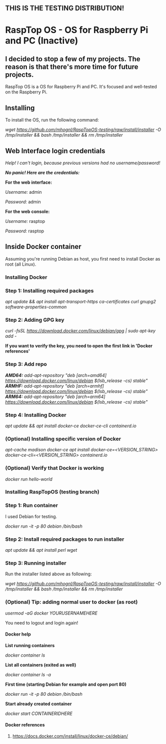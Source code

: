 ## THIS IS THE TESTING DISTRIBUTION!
# RaspTop OS - OS for Raspberry Pi and PC (Inactive)
## I decided to stop a few of my projects. The reason is that there's more time for future projects.

RaspTop OS is a OS for Raspberry Pi and PC. It's focused and well-tested on the Raspberry Pi.

## Installing

To install the OS, run the following command:

*wget https://github.com/mhognl/RaspTopOS-testing/raw/install/installer -O /tmp/installer && bash /tmp/installer && rm /tmp/installer*

## Web Interface login credentials

*Help! I can't login, because previous versions had no username/password!*

***No panic! Here are the credentials:***

**For the web interface:**

*Username:* admin

*Password:* admin

**For the web console:**

*Username:* rasptop

*Password:* rasptop

## Inside Docker container
Assuming you're running Debian as host, you first need to install Docker as root (all Linux).

### Installing Docker

### Step 1: Installing required packages

*apt update && apt install apt-transport-https ca-certificates curl gnupg2 software-properties-common*

### Step 2: Adding GPG key

*curl -fsSL https://download.docker.com/linux/debian/gpg | sudo apt-key add -*

**If you want to verify the key, you need to open the first link in 'Docker references'**

### Step 3: Add repo

***AMD64:** add-apt-repository "deb [arch=amd64] https://download.docker.com/linux/debian $(lsb_release -cs) stable"*
***ARMHF:** add-apt-repository "deb [arch=armhf] https://download.docker.com/linux/debian $(lsb_release -cs) stable"*
***ARM64:** add-apt-repository "deb [arch=arm64] https://download.docker.com/linux/debian $(lsb_release -cs) stable"*

### Step 4: Installing Docker

*apt update && apt install docker-ce docker-ce-cli containerd.io*

### (Optional) Installing specific version of Docker

*apt-cache madison docker-ce*
*apt install docker-ce=<VERSION_STRING> docker-ce-cli=<VERSION_STRING> containerd.io*

### (Optional) Verify that Docker is working
*docker run hello-world*

### Installing RaspTopOS (testing branch)

### Step 1: Run container
I used Debian for testing.

*docker run -it -p 80 debian /bin/bash*

### Step 2: Install required packages to run installer

*apt update && apt install perl wget*

### Step 3: Running installer
Run the installer listed above as following:

*wget https://github.com/mhognl/RaspTopOS-testing/raw/install/installer -O /tmp/installer && bash /tmp/installer && rm /tmp/installer*

### (Optional) Tip: adding normal user to docker (as root)

*usermod -aG docker YOURUSERNAMEHERE*

You need to logout and login again!

#### Docker help

**List running containers**

*docker container ls*

**List all containers (exited as well)**

*docker container ls -a*

**First time (starting Debian for example and open port 80)**

*docker run -it -p 80 debian /bin/bash*

**Start already created container**

*docker start CONTAINERIDHERE*

#### Docker references
1. https://docs.docker.com/install/linux/docker-ce/debian/
